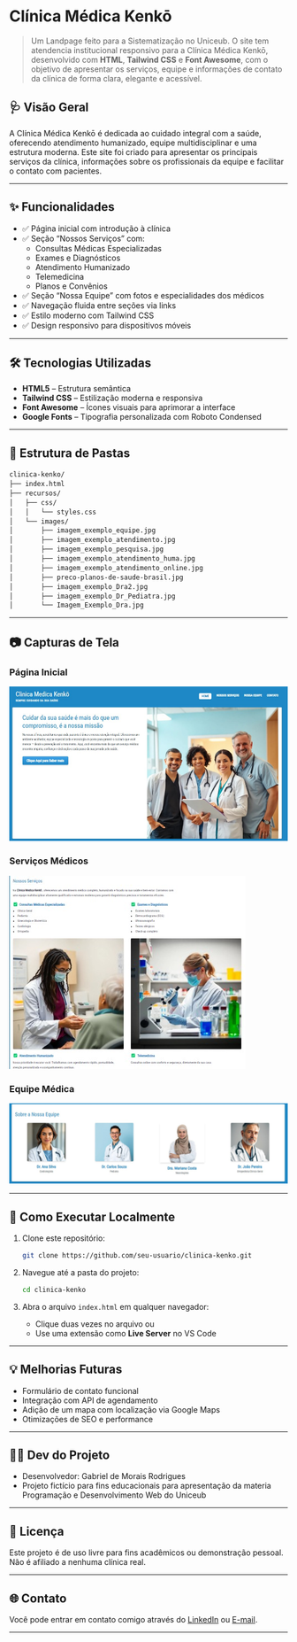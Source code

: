 
# Clínica Médica Kenkō

> Um Landpage feito para a Sistematização no Uniceub. O site tem  atendencia institucional responsivo para a Clínica Médica Kenkō, desenvolvido com **HTML**, **Tailwind CSS** e **Font Awesome**, com o objetivo de apresentar os serviços, equipe e informações de contato da clínica de forma clara, elegante e acessível.

## 🩺 Visão Geral

A Clínica Médica Kenkō é dedicada ao cuidado integral com a saúde, oferecendo atendimento humanizado, equipe multidisciplinar e uma estrutura moderna. Este site foi criado para apresentar os principais serviços da clínica, informações sobre os profissionais da equipe e facilitar o contato com pacientes.

---

## ✨ Funcionalidades

- ✅ Página inicial com introdução à clínica
- ✅ Seção “Nossos Serviços” com:
  - Consultas Médicas Especializadas
  - Exames e Diagnósticos
  - Atendimento Humanizado
  - Telemedicina
  - Planos e Convênios
- ✅ Seção “Nossa Equipe” com fotos e especialidades dos médicos
- ✅ Navegação fluida entre seções via links
- ✅ Estilo moderno com Tailwind CSS
- ✅ Design responsivo para dispositivos móveis

---

## 🛠️ Tecnologias Utilizadas

- **HTML5** – Estrutura semântica
- **Tailwind CSS** – Estilização moderna e responsiva
- **Font Awesome** – Ícones visuais para aprimorar a interface
- **Google Fonts** – Tipografia personalizada com Roboto Condensed

---

## 📁 Estrutura de Pastas

```bash
clinica-kenko/
├── index.html
├── recursos/
│   ├── css/
│   │   └── styles.css
│   └── images/
│       ├── imagem_exemplo_equipe.jpg
│       ├── imagem_exemplo_atendimento.jpg
│       ├── imagem_exemplo_pesquisa.jpg
│       ├── imagem_exemplo_atendimento_huma.jpg
│       ├── imagem_exemplo_atendimento_online.jpg
│       ├── preco-planos-de-saude-brasil.jpg
│       ├── imagem_exemplo_Dra2.jpg
│       ├── imagem_exemplo_Dr_Pediatra.jpg
│       └── Imagem_Exemplo_Dra.jpg
```

---

## 📷 Capturas de Tela

### Página Inicial
![Página Inicial](recursos/images/screen_inicial.jpg)

### Serviços Médicos
![Serviços](recursos/images/screen_servicos.jpg)

### Equipe Médica
![Equipe](recursos/images/screen_equipe.jpg)

---

## 🚀 Como Executar Localmente

1. Clone este repositório:
   ```bash
   git clone https://github.com/seu-usuario/clinica-kenko.git
   ```

2. Navegue até a pasta do projeto:
   ```bash
   cd clinica-kenko
   ```

3. Abra o arquivo `index.html` em qualquer navegador:
   - Clique duas vezes no arquivo ou
   - Use uma extensão como **Live Server** no VS Code

---

## 💡 Melhorias Futuras

- Formulário de contato funcional
- Integração com API de agendamento
- Adição de um mapa com localização via Google Maps
- Otimizações de SEO e performance

---

## 👩‍⚕️ Dev do Projeto

- Desenvolvedor: Gabriel de Morais Rodrigues
- Projeto fictício para fins educacionais para apresentação da materia Programação e Desenvolvimento Web do Uniceub 

---

## 📄 Licença

Este projeto é de uso livre para fins acadêmicos ou demonstração pessoal. Não é afiliado a nenhuma clínica real.

---

## 🌐 Contato

Você pode entrar em contato comigo através do [LinkedIn](https://www.linkedin.com/in/gabriel-morais-3078338a/) ou [E-mail](gmr_3@hotmail.com).

---
